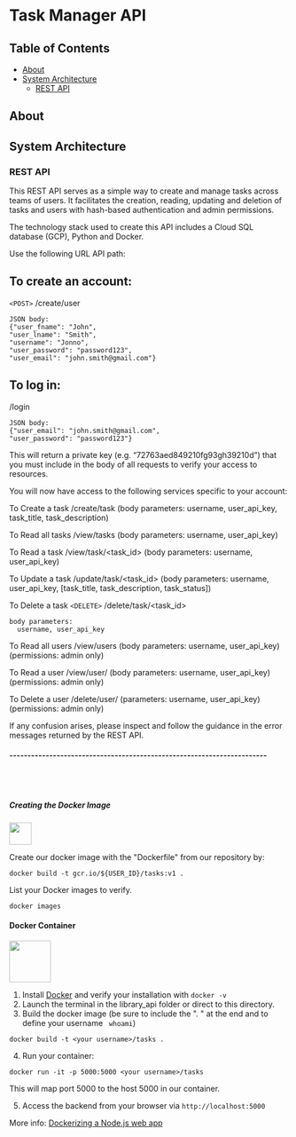 # Task Manager API

## Table of Contents
- [About](#about)
- [System Architecture](#system-architecture)
  - [REST API](#rest-api)



## About 



## System Architecture





### REST API 
This REST API serves as a simple way to create and manage tasks across teams of users. It facilitates the creation, reading, updating and deletion of tasks and users with hash-based authentication and admin permissions.

The technology stack used to create this API includes a Cloud SQL database (GCP), Python and Docker.

Use the following URL API path:

## To create an account:

`<POST>` /create/user
  
```
JSON body:
{"user_fname": "John", 
"user_lname": "Smith", 
"username": "Jonno", 
"user_password": "password123", 
"user_email": "john.smith@gmail.com"}
```

## To log in:

<POST> /login

```
JSON body:
{"user_email": "john.smith@gmail.com",
"user_password": "password123"}
```

This will return a private key (e.g. “72763aed849210fg93gh39210d”) that you must include in the body of all requests to verify your access to resources.

You will now have access to the following services specific to your account:

To Create a task
<POST> /create/task (body parameters: username, user_api_key, task_title, task_description)

To Read all tasks
<POST> /view/tasks (body parameters: username, user_api_key)

To Read a task
<POST> /view/task/<task_id> (body parameters: username, user_api_key)

To Update a task
<PUT> /update/task/<task_id> (body parameters: username, user_api_key, [task_title, task_description, task_status])

To Delete a task
`<DELETE>` /delete/task/<task_id> 
```
body parameters:
  username, user_api_key
```
To Read all users
<POST> /view/users (body parameters: username, user_api_key) (permissions: admin only)

To Read a user
<POST> /view/user/<username> (body parameters: username, user_api_key) (permissions: admin only)

To Delete a user
<DELETE> /delete/user/<username> (parameters: username, user_api_key) (permissions: admin only)

If any confusion arises, please inspect and follow the guidance in the error messages returned by the REST API.

  










#### -----------------------------------------------------------------------




<br><br>
##### Creating the Docker Image
<p align="left">
  <img src="https://www.docker.com/sites/default/files/d8/2019-07/horizontal-logo-monochromatic-white.png" height="40" />
</p>
Create our docker image with the "Dockerfile" from our repository by:

```
docker build -t gcr.io/${USER_ID}/tasks:v1 .
```

List your Docker images to verify.
```
docker images
```




#### Docker Container
<p align="left">
  <img src="https://www.docker.com/sites/default/files/d8/2019-07/horizontal-logo-monochromatic-white.png" height="75" />
</p>

1. Install [Docker](https://docs.docker.com/get-docker/) and verify your installation with ``` docker -v ```
2. Launch the terminal in the library_api folder or direct to this directory.
3. Build the docker image (be sure to include the ". " at the end and to define your username ``` whoami```)

```
docker build -t <your username>/tasks . 
```

4. Run your container:
```
docker run -it -p 5000:5000 <your username>/tasks 
```

This will map port 5000 to the host 5000 in our container. 

5. Access the backend from your browser via ``http://localhost:5000``

More info: [Dockerizing a Node.js web app](https://nodejs.org/en/docs/guides/nodejs-docker-webapp/) 

